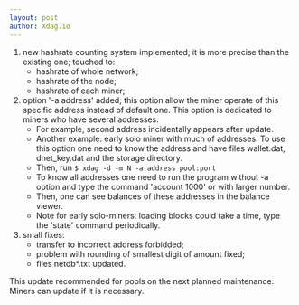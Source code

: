 ```yaml
---
layout: post
author: Xdag.io
---
```


1. new hashrate counting system implemented; it is more precise than the existing one;  touched to:
   * hashrate of whole network;
   * hashrate of the node;
   * hashrate of each miner;
1. option '-a address' added; this option allow the miner operate of this specific address instead of default one.
This option is dedicated to miners who have several addresses.
   * For example, second address incidentally appears after update.
   * Another example: early solo miner with much of addresses. To use this option one need to know the address and have files wallet.dat, dnet_key.dat and the storage directory.
   * Then, run `$ xdag -d -m N -a address pool:port`
   * To know all addresses one need to run the program without -a option and type the command 'account 1000' or with larger number.
   * Then, one can see balances of these addresses in the balance viewer.
   * Note for early solo-miners: loading blocks could take a time, type the 'state' command periodically.
1. small fixes:
   * transfer to incorrect address forbidded;
   * problem with rounding of smallest digit of amount fixed;
   * files netdb\*.txt updated.

This update recommended for pools on the next planned maintenance. Miners can update if it is necessary.
